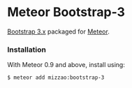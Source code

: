 Meteor Bootstrap-3
==================

[Bootstrap 3.x](http://getbootstrap.com) packaged for [Meteor](http://meteor.com).


### Installation

With Meteor 0.9 and above, install using:

```sh
$ meteor add mizzao:bootstrap-3
```
